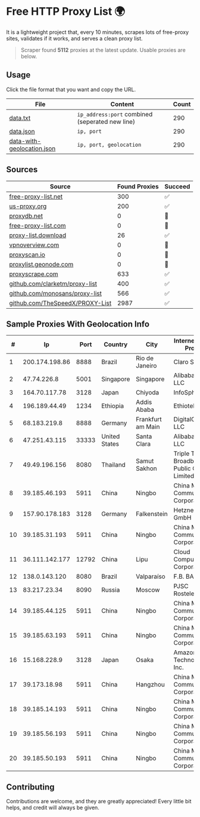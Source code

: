 
# Free HTTP Proxy List 🌍

It is a lightweight project that, every 10 minutes, scrapes lots of free-proxy sites, validates if it works, and serves a clean proxy list.


> Scraper found **5112** proxies at the latest update. Usable proxies are below.

## Usage

Click the file format that you want and copy the URL.


|File|Content|Count|
|----|-------|-----|
|[data.txt](https://raw.githubusercontent.com/themiralay/Proxy-List-World/master/data.txt)|`ip_address:port` combined (seperated new line)|290|
|[data.json](https://raw.githubusercontent.com/themiralay/Proxy-List-World/master/data.json)|`ip, port`|290|
|[data-with-geolocation.json](https://raw.githubusercontent.com/themiralay/Proxy-List-World/master/data-with-geolocation.json)|`ip, port, geolocation`|290|

## Sources

|Source|Found Proxies|Succeed|
|------|-------------|-------|
|[free-proxy-list.net](https://free-proxy-list.net)|300|✅|
|[us-proxy.org](https://www.us-proxy.org)|200|✅|
|[proxydb.net](http://proxydb.net)|0|🚫|
|[free-proxy-list.com](https://free-proxy-list.com/?page=&port=&type%5B%5D=http&type%5B%5D=https&up_time=0&search=Search)|0|🚫|
|[proxy-list.download](https://www.proxy-list.download/HTTP)|26|✅|
|[vpnoverview.com](https://vpnoverview.com/privacy/anonymous-browsing/free-proxy-servers)|0|🚫|
|[proxyscan.io](https://www.proxyscan.io)|0|🚫|
|[proxylist.geonode.com](https://proxylist.geonode.com/api/proxy-list?limit=300&page=1&sort_by=lastChecked&sort_type=desc&protocols=http,https)|0|🚫|
|[proxyscrape.com](https://api.proxyscrape.com/v2/?request=displayproxies&protocol=http&timeout=10000&country=all&ssl=all&anonymity=all)|633|✅|
|[github.com/clarketm/proxy-list](https://raw.githubusercontent.com/clarketm/proxy-list/master/proxy-list-raw.txt)|400|✅|
|[github.com/monosans/proxy-list](https://raw.githubusercontent.com/monosans/proxy-list/main/proxies/http.txt)|566|✅|
|[github.com/TheSpeedX/PROXY-List](https://raw.githubusercontent.com/TheSpeedX/PROXY-List/master/http.txt)|2987|✅|


## Sample Proxies With Geolocation Info

|#|Ip|Port|Country|City|Internet Service Provider|
|-|--|----|-------|----|-------------------------|
|1|200.174.198.86|8888|Brazil|Rio de Janeiro|Claro S.A|
|2|47.74.226.8|5001|Singapore|Singapore|Alibaba Cloud LLC|
|3|164.70.117.78|3128|Japan|Chiyoda|InfoSphere|
|4|196.189.44.49|1234|Ethiopia|Addis Ababa|Ethiotelecom|
|5|68.183.219.8|8888|Germany|Frankfurt am Main|DigitalOcean, LLC|
|6|47.251.43.115|33333|United States|Santa Clara|Alibaba Cloud LLC|
|7|49.49.196.156|8080|Thailand|Samut Sakhon|Triple T Broadband Public Company Limited|
|8|39.185.46.193|5911|China|Ningbo|China Mobile Communications Corporation|
|9|157.90.178.183|3128|Germany|Falkenstein|Hetzner Online GmbH|
|10|39.185.31.193|5911|China|Ningbo|China Mobile Communications Corporation|
|11|36.111.142.177|12792|China|Lipu|Cloud Computing Corporation|
|12|138.0.143.120|8080|Brazil|Valparaíso|F.B. BABETO ME|
|13|83.217.23.34|8090|Russia|Moscow|PJSC Rostelecom|
|14|39.185.44.125|5911|China|Ningbo|China Mobile Communications Corporation|
|15|39.185.63.193|5911|China|Ningbo|China Mobile Communications Corporation|
|16|15.168.228.9|3128|Japan|Osaka|Amazon Technologies Inc.|
|17|39.173.18.98|5911|China|Hangzhou|China Mobile Communications Corporation|
|18|39.185.14.193|5911|China|Ningbo|China Mobile Communications Corporation|
|19|39.185.56.193|5911|China|Ningbo|China Mobile Communications Corporation|
|20|39.185.50.193|5911|China|Ningbo|China Mobile Communications Corporation|



## Contributing

Contributions are welcome, and they are greatly appreciated! Every
little bit helps, and credit will always be given.

